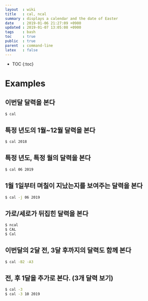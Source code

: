 ```yaml
---
layout  : wiki
title   : cal, ncal
summary : displays a calendar and the date of Easter
date    : 2019-01-06 21:27:09 +0900
updated : 2019-01-07 13:05:08 +0900
tags    : bash
toc     : true
public  : true
parent  : command-line
latex   : false
---
```

* TOC
{:toc}

# Examples
## 이번달 달력을 본다
```sh
$ cal
```

## 특정 년도의 1월~12월 달력을 본다
```sh
$ cal 2018
```

## 특정 년도, 특정 월의 달력을 본다
```sh
$ cal 06 2019
```

## 1월 1일부터 며칠이 지났는지를 보여주는 달력을 본다
```sh
$ cal -j 06 2019
```

## 가로/세로가 뒤집힌 달력을 본다
```sh
$ ncal
$ CAL
$ Cal
```

## 이번달의 2달 전, 3달 후까지의 달력도 함께 본다
```sh
$ cal -B2 -A3
```

## 전, 후 1달을 추가로 본다. (3개 달력 보기)
```sh
$ cal -3
$ cal -3 10 2019
```
